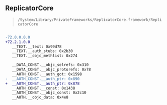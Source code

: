 ## ReplicatorCore

> `/System/Library/PrivateFrameworks/ReplicatorCore.framework/ReplicatorCore`

```diff

-72.0.0.0.0
+72.2.1.0.0
   __TEXT.__text: 0x99d78
   __TEXT.__auth_stubs: 0x2b30
   __TEXT.__objc_methlist: 0x274

   __DATA_CONST.__objc_selrefs: 0x310
   __DATA_CONST.__objc_protorefs: 0x78
   __AUTH_CONST.__auth_got: 0x1598
-  __AUTH_CONST.__auth_ptr: 0x890
+  __AUTH_CONST.__auth_ptr: 0x878
   __AUTH_CONST.__const: 0x1438
   __AUTH_CONST.__objc_const: 0x2c10
   __AUTH.__objc_data: 0x4e8

```
